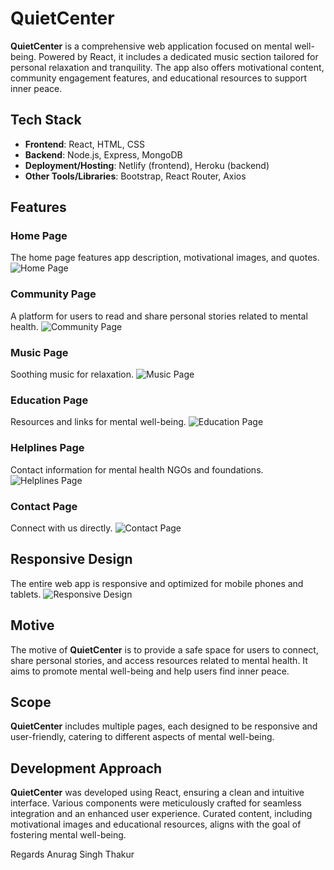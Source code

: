 # QuietCenter

**QuietCenter** is a comprehensive web application focused on mental well-being. Powered by React, it includes a dedicated music section tailored for personal relaxation and tranquility. The app also offers motivational content, community engagement features, and educational resources to support inner peace.

## Tech Stack

- **Frontend**: React, HTML, CSS
- **Backend**: Node.js, Express, MongoDB
- **Deployment/Hosting**: Netlify (frontend), Heroku (backend)
- **Other Tools/Libraries**: Bootstrap, React Router, Axios

## Features

### Home Page
The home page features app description, motivational images, and quotes.
![Home Page](https://github.com/Anurag29Nitrr/QuietCenter/assets/120914452/20eb1be5-d9b2-4eca-8712-220175cb5e06)

### Community Page
A platform for users to read and share personal stories related to mental health.
![Community Page](https://github.com/Anurag29Nitrr/QuietCenter/assets/120914452/eff5a9f6-8eea-4478-b19f-c4cb822f4be1)

### Music Page
Soothing music for relaxation.
![Music Page](https://github.com/Anurag29Nitrr/QuietCenter/assets/120914452/8821c41e-4d52-4152-9def-2ec761531fbb)

### Education Page
Resources and links for mental well-being.
![Education Page](https://github.com/Anurag29Nitrr/QuietCenter/assets/120914452/cf8f65ac-e4be-434e-a570-6d05b619ba2d)

### Helplines Page
Contact information for mental health NGOs and foundations.
![Helplines Page](https://github.com/Anurag29Nitrr/QuietCenter/assets/120914452/bca3d4dd-2c78-4ed2-a7d9-4b31dbc391aa)

### Contact Page
Connect with us directly.
![Contact Page](https://github.com/Anurag29Nitrr/QuietCenter/assets/120914452/9844497e-3ea8-49ee-92dd-2a3d5427219b)

## Responsive Design

The entire web app is responsive and optimized for mobile phones and tablets.
![Responsive Design](https://github.com/Anurag29Nitrr/QuietCenter/assets/120914452/4114097a-6b47-42c8-a155-c650e81a33b3)

## Motive

The motive of **QuietCenter** is to provide a safe space for users to connect, share personal stories, and access resources related to mental health. It aims to promote mental well-being and help users find inner peace.

## Scope

**QuietCenter** includes multiple pages, each designed to be responsive and user-friendly, catering to different aspects of mental well-being.

## Development Approach

**QuietCenter** was developed using React, ensuring a clean and intuitive interface. Various components were meticulously crafted for seamless integration and an enhanced user experience. Curated content, including motivational images and educational resources, aligns with the goal of fostering mental well-being.

Regards
Anurag Singh Thakur
